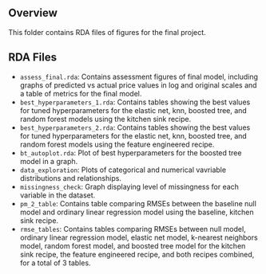 ## Overview

This folder contains RDA files of figures for the final project.

## RDA Files
- `assess_final.rda`: Contains assessment figures of final model, including graphs of predicted vs actual price values in log and original scales and a table of metrics for the final model.
- `best_hyperparameters_1.rda`: Contains tables showing the best values for tuned hyperparameters for the elastic net, knn, boosted tree, and random forest models using the kitchen sink recipe.
- `best_hyperparameters_2.rda`: Contains tables showing the best values for tuned hyperparameters for the elastic net, knn, boosted tree, and random forest models using the feature engineered recipe.
- `bt_autoplot.rda`: Plot of best hyperparameters for the boosted tree model in a graph.
- `data_exploration`: Plots of categorical and numerical vavriable distributions and relationships.
- `missingness_check`: Graph displaying level of missingness for each variable in the dataset.
- `pm_2_table`: Contains table comparing RMSEs between the baseline null model and ordinary linear regression model using the baseline, kitchen sink recipe.
- `rmse_tables`: Contains tables comparing RMSEs between null model, ordinary linear regression model, elastic net model, k-nearest neighbors model, random forest model, and boosted tree model for the kitchen sink recipe, the feature engineered recipe, and both recipes combined, for a total of 3 tables.
